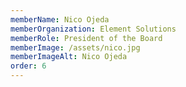 ```yaml
---
memberName: Nico Ojeda
memberOrganization: Element Solutions
memberRole: President of the Board
memberImage: /assets/nico.jpg
memberImageAlt: Nico Ojeda
order: 6
---
```

